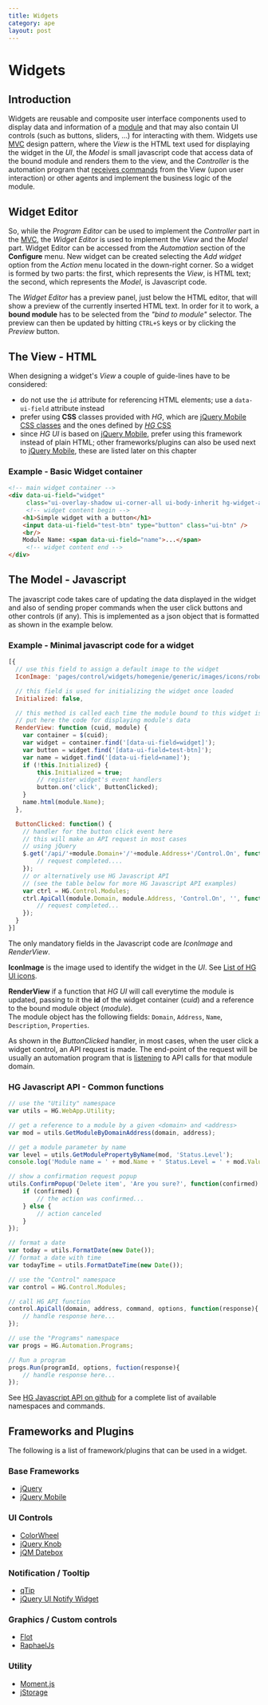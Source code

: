 ```yaml
---
title: Widgets
category: ape
layout: post
---
```

# Widgets

## Introduction

Widgets are reusable and composite user interface components used to display data and information of a [module](programs.html#modules)
and that may also contain UI controls (such as buttons, sliders, ...) for interacting with them. 
Widgets use [MVC](https://it.wikipedia.org/wiki/Model-View-Controller) design pattern, where the *View* is the HTML text
used for displaying the widget in the *UI*, the *Model* is small javascript code that access data of the bound module and
renders them to the view, and the *Controller* is the automation program that [receives commands](programs.html#commands)
from the View (upon user interaction) or other agents and implement the business logic of the module.

## Widget Editor

So, while the *Program Editor* can be used to implement the *Controller* part in the [MVC](https://it.wikipedia.org/wiki/Model-View-Controller),
the *Widget Editor* is used to implement the *View* and the *Model* part.
Widget Editor can be accessed from the *Automation* section of the **Configure** menu. New widget can be created selecting
the *Add widget* option from the *Action* menu located in the down-right corner.
So a widget is formed by two parts: the first, which represents the *View*, is HTML text; the second, which represents
the *Model*, is Javascript code.

The *Widget Editor* has a preview panel, just below the HTML editor, that will show a preview of the currently
inserted HTML text. In order for it to work, a **bound module** has to be selected from the *"bind to module"* selector.
The preview can then be updated by hitting ```CTRL+S``` keys or by clicking the *Preview* button.

## The View - HTML

When designing a widget's *View* a couple of guide-lines have to be considered:

- do not use the ```id``` attribute for referencing HTML elements; use a ```data-ui-field``` attribute instead
- prefer using **CSS** classes provided with *HG*, which are [jQuery Mobile CSS classes](https://api.jquerymobile.com/classes/) and the ones defined by
[*HG* CSS](https://github.com/genielabs/HomeGenie/blob/master/BaseFiles/Common/html/css/my.css#L206)
- since *HG UI* is based on [jQuery Mobile](http://jquerymobile.com/), prefer using this framework instead of plain HTML;
other frameworks/plugins can also be used next to [jQuery Mobile](http://jquerymobile.com/), these are listed later on this chapter

### Example - Basic Widget container
```html
<!-- main widget container -->
<div data-ui-field="widget" 
     class="ui-overlay-shadow ui-corner-all ui-body-inherit hg-widget-a">
     <!-- widget content begin -->
    <h1>Simple widget with a button</h1>
    <input data-ui-field="test-btn" type="button" class="ui-btn" />
    <br/>
    Module Name: <span data-ui-field="name">...</span>
     <!-- widget content end -->
</div>
```

## The Model - Javascript

The javascript code takes care of updating the data displayed in the widget and also of sending proper commands when
the user click buttons and other controls (if any).
This is implemented as a json object that is formatted as shown in the example below.

### Example - Minimal javascript code for a widget

```javascript
[{
  // use this field to assign a default image to the widget
  IconImage: 'pages/control/widgets/homegenie/generic/images/icons/robot.png',

  // this field is used for initializing the widget once loaded
  Initialized: false,

  // this method is called each time the module bound to this widget is updated
  // put here the code for displaying module's data
  RenderView: function (cuid, module) {
    var container = $(cuid);
    var widget = container.find('[data-ui-field=widget]');
    var button = widget.find('[data-ui-field=test-btn]');
    var name = widget.find('[data-ui-field=name]');
    if (!this.Initialized) {
        this.Initialized = true;
        // register widget's event handlers
        button.on('click', ButtonClicked);
    }
    name.html(module.Name);
  },

  ButtonClicked: function() {
    // handler for the button click event here
    // this will make an API request in most cases
    // using jQuery
    $.get('/api/'+module.Domain+'/'+module.Address+'/Control.On', function(res){
        // request completed....
    });
    // or alternatively use HG Javascript API
    // (see the table below for more HG Javascript API examples)
    var ctrl = HG.Control.Modules;
    ctrl.ApiCall(module.Domain, module.Address, 'Control.On', '', function(res){
        // request completed...
    });
  }
}]
```

The only mandatory fields in the Javascript code are *IconImage* and *RenderView*. 

**IconImage** is the image used to identify the widget in the *UI*. See
[List of HG UI icons](https://github.com/genielabs/HomeGenie/tree/master/BaseFiles/Common/html/pages/control/widgets/homegenie/generic/images).<br />

**RenderView** if a function that *HG UI* will call everytime the module is updated, passing to it the **id** of the widget 
container (*cuid*) and a reference to the bound module object (*module*).<br/>
The module object has the following fields: ```Domain```, ```Address```, ```Name```, ```Description```, ```Properties```.

As shown in the *ButtonClicked* handler, in most cases, when the user click a widget control, an API request is made. The
end-point of the request will be usually an automation program that is [listening](programs.html#commands) to API calls
for that module domain.

### HG Javascript API - Common functions
```javascript
// use the "Utility" namespace
var utils = HG.WebApp.Utility;

// get a reference to a module by a given <domain> and <address>
var mod = utils.GetModuleByDomainAddress(domain, address);

// get a module parameter by name
var level = utils.GetModulePropertyByName(mod, 'Status.Level');
console.log('Module name = ' + mod.Name + ' Status.Level = ' + mod.Value);

// show a confirmation request popup
utils.ConfirmPopup('Delete item', 'Are you sure?', function(confirmed) {
    if (confirmed) {
        // the action was confirmed...
    } else {
        // action canceled
    }
});

// format a date 
var today = utils.FormatDate(new Date());
// format a date with time
var todayTime = utils.FormatDateTime(new Date());

// use the "Control" namespace
var control = HG.Control.Modules;

// call HG API function
control.ApiCall(domain, address, command, options, function(response){
    // handle response here...
});

// use the "Programs" namespace
var progs = HG.Automation.Programs;

// Run a program
progs.Run(programId, options, fuction(response){
    // handle response here...
});
```

See [HG Javascript API on github](https://github.com/genielabs/HomeGenie/tree/master/BaseFiles/Common/html/js/api) for a complete
list of available namespaces and commands.

## Frameworks and Plugins

The following is a list of framework/plugins that can be used in a widget.

### Base Frameworks
- [jQuery](https://jquery.com/)
- [jQuery Mobile](http://jquerymobile.com/)

### UI Controls
- [ColorWheel](http://jweir.github.io/colorwheel/)
- [jQuery Knob](http://anthonyterrien.com/knob/)
- [jQM Datebox](http://dev.jtsage.com/jQM-DateBox/)

### Notification / Tooltip
- [qTip](http://qtip2.com/)
- [jQuery UI Notify Widget](http://www.erichynds.com/examples/jquery-notify/)

### Graphics / Custom controls
- [Flot](http://www.flotcharts.org/)
- [RaphaelJs](http://raphaeljs.com/)

### Utility
- [Moment.js](http://momentjs.com/)
- [jStorage](http://www.jstorage.info/)
